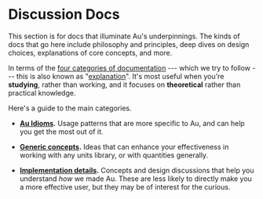 # Discussion Docs

This section is for docs that illuminate Au's underpinnings.  The kinds of docs that go here include
philosophy and principles, deep dives on design choices, explanations of core concepts, and more.

In terms of the [four categories of documentation](https://documentation.divio.com/) --- which we
try to follow --- this is also known as
"[explanation](https://documentation.divio.com/explanation/)".  It's most useful when you're
**studying**, rather than working, and it focuses on **theoretical** rather than practical
knowledge.

Here's a guide to the main categories.

- **[Au Idioms](./idioms/index.md).**  Usage patterns that are more specific to Au, and can help you
  get the most out of it.

- **[Generic concepts](./concepts/index.md).**  Ideas that can enhance your effectiveness in working
  with any units library, or with quantities generally.

- **[Implementation details](./implementation/index.md).**  Concepts and design discussions that
  help you understand _how_ we made Au.  These are less likely to directly make you a more effective
  user, but they may be of interest for the curious.
